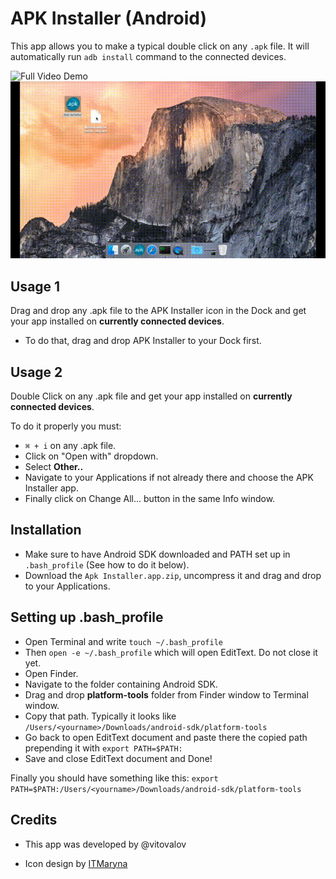 # APK Installer (Android)
This app allows you to make a typical double click on any `.apk` file. It will automatically run `adb install` command to the connected devices.

![Full Video Demo](https://www.youtube.com/watch?v=q-AqVJGGezY)
![Gif demo](apk_installer_demo.gif)

## Usage 1
Drag and drop any .apk file to the APK Installer icon in the Dock and get your app installed on **currently connected devices**.

* To do that, drag and drop APK Installer to your Dock first.

## Usage 2
Double Click on any .apk file and get your app installed on **currently connected devices**.

To do it properly you must:

* `⌘ + i` on any .apk file.
* Click on "Open with" dropdown.
* Select **Other..**
* Navigate to your Applications if not already there and choose the APK Installer app.
* Finally click on Change All... button in the same Info window.

## Installation

* Make sure to have Android SDK downloaded and PATH set up in `.bash_profile` (See how to do it below).
* Download the `Apk Installer.app.zip`, uncompress it and drag and drop to your Applications.


## Setting up .bash_profile

* Open Terminal and write 
`touch ~/.bash_profile`
* Then 
`open -e ~/.bash_profile` which will open EditText. Do not close it yet.
* Open Finder.
* Navigate to the folder containing Android SDK.
* Drag and drop **platform-tools** folder from Finder window to Terminal window.
* Copy that path. Typically it looks like `/Users/<yourname>/Downloads/android-sdk/platform-tools`
* Go back to open EditText document and paste there the copied path prepending it with `export PATH=$PATH:`
* Save and close EditText document and Done!

Finally you should have something like this:
`export PATH=$PATH:/Users/<yourname>/Downloads/android-sdk/platform-tools`


## Credits

* This app was developed by @vitovalov

* Icon design by [ITMaryna](https://www.behance.net/ITMaryna)